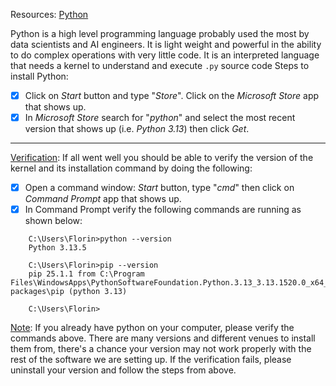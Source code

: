 Resources: [Python](https://apps.microsoft.com/detail/9pnrbtzxmb4z?hl=en-US&gl=US)

Python is a high level programming language probably used the most by data scientists and AI engineers. It is light weight and powerful in the ability to do complex operations with very little code. It is an interpreted language that needs a kernel to understand and execute `.py` source code
Steps to install Python:

- [x] Click on *Start* button and type "*Store*". Click on the *Microsoft Store* app that shows up.
- [x] In *Microsoft Store* search for "*python*" and select the most recent version that shows up (i.e. *Python 3.13*) then click *Get*.

----
<u>Verification</u>: If all went well you should be able to verify the version of the kernel and its installation command by doing the following:
- [x] Open a command window: *Start* button, type "*cmd*" then click on *Command Prompt*  app that shows up.
- [x] In Command Prompt verify the following commands are running as shown below:
```
    C:\Users\Florin>python --version
    Python 3.13.5
    
    C:\Users\Florin>pip --version
    pip 25.1.1 from C:\Program Files\WindowsApps\PythonSoftwareFoundation.Python.3.13_3.13.1520.0_x64__qbz5n2kfra8p0\Lib\site-packages\pip (python 3.13)
    
    C:\Users\Florin>
```

<u>Note</u>: If you already have python on your computer, please verify the commands above. There are many versions and different venues to install them from, there's a chance your version may not work properly with the rest of the software we are setting up. If the verification fails, please uninstall your version and follow the steps from above. 
